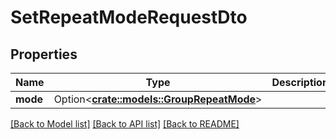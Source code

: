 # SetRepeatModeRequestDto

## Properties

Name | Type | Description | Notes
------------ | ------------- | ------------- | -------------
**mode** | Option<[**crate::models::GroupRepeatMode**](GroupRepeatMode.md)> |  | [optional]

[[Back to Model list]](../README.md#documentation-for-models) [[Back to API list]](../README.md#documentation-for-api-endpoints) [[Back to README]](../README.md)


